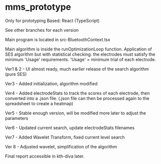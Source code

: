# mms_prototype
Only for prototyping
Based: React (TypeScript)


See other branches for each version

Main program is located in src-BluetoothContext.tsx

Main algorithm is inside the runOptimizationLoop function. Application of SES algorithm but with statistical checking: the electrodes must satisfy the minimum 'Usage' requirements. 'Usage' = minimum trial of each electrode. 

Ver1 & 2 - UI almost ready, much earlier release of the search algorithm (pure SES)

Ver3 - Added initialization, algorithm modified

Ver4 - Added electrodeStats to track the scores of each electrode, then converted into a .json file. (.json file can then be processed again to the spreadsheet to create a heatmap)

Ver5 - Stable enough version, will be modified more later to adjust the parameters

Ver6 - Updated current search, update electrodeStats filenames

Ver7 - Added Wavelet Transform, fixed current level search

Ver 8 - Adjusted wavelet, simplification of the algorithm

Final report accessible in kth-diva later. 
